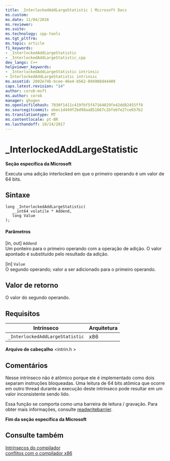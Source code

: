 ```yaml
---
title: _InterlockedAddLargeStatistic | Microsoft Docs
ms.custom: 
ms.date: 11/04/2016
ms.reviewer: 
ms.suite: 
ms.technology: cpp-tools
ms.tgt_pltfrm: 
ms.topic: article
f1_keywords:
- _InterlockedAddLargeStatistic
- _InterlockedAddLargeStatistic_cpp
dev_langs: C++
helpviewer_keywords:
- _InterlockedAddLargeStatistic intrinsic
- InterlockedAddLargeStatistic intrinsic
ms.assetid: 2802e74b-bcee-46e4-b562-894908d44409
caps.latest.revision: "14"
author: corob-msft
ms.author: corob
manager: ghogen
ms.openlocfilehash: 7930f1411c419fbf5f47164029fe42dd82455ff8
ms.sourcegitcommit: ebec1d449f2bd98aa851667c2bfeb7e27ce657b2
ms.translationtype: MT
ms.contentlocale: pt-BR
ms.lasthandoff: 10/24/2017
---
```

# <a name="interlockedaddlargestatistic"></a>_InterlockedAddLargeStatistic
**Seção específica da Microsoft**  
  
 Executa uma adição interlocked em que o primeiro operando é um valor de 64 bits.  
  
## <a name="syntax"></a>Sintaxe  
  
```  
long _InterlockedAddLargeStatistic(  
   __int64 volatile * Addend,  
   long Value  
);  
```  
  
#### <a name="parameters"></a>Parâmetros  
 [in, out] `Addend`  
 Um ponteiro para o primeiro operando com a operação de adição. O valor apontado é substituído pelo resultado da adição.  
  
 [in] `Value`  
 O segundo operando; valor a ser adicionado para o primeiro operando.  
  
## <a name="return-value"></a>Valor de retorno  
 O valor do segundo operando.  
  
## <a name="requirements"></a>Requisitos  
  
|Intrínseco|Arquitetura|  
|---------------|------------------|  
|`_InterlockedAddLargeStatistic`|x86|  
  
 **Arquivo de cabeçalho** \<intrin.h >  
  
## <a name="remarks"></a>Comentários  
 Nesse intrínseco não é atômico porque ele é implementado como dois separam instruções bloqueadas. Uma leitura de 64 bits atômica que ocorre em outro thread durante a execução deste intrínseco pode resultar em um valor inconsistente sendo lido.  
  
 Essa função se comporta como uma barreira de leitura / gravação. Para obter mais informações, consulte [readwritebarrier](../intrinsics/readwritebarrier.md).  
  
**Fim da seção específica da Microsoft**  
  
## <a name="see-also"></a>Consulte também  
 [Intrínsecos do compilador](../intrinsics/compiler-intrinsics.md)   
 [conflitos com o compilador x86](../build/conflicts-with-the-x86-compiler.md)